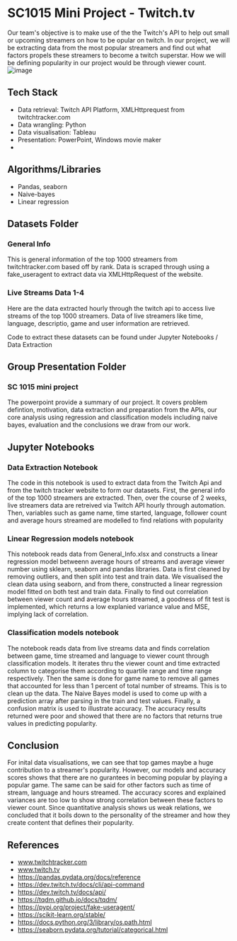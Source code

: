 # SC1015 Mini Project - Twitch.tv
Our team's objective is to make use of the the Twitch's API to help out small or upcoming streamers on how to be opular on twitch. In our project, we will be extracting data from the most popular streamers and find out what factors propels these streamers to become a twitch superstar. How we will be defining popularity in our project would be through viewer count.
![image](https://user-images.githubusercontent.com/102810962/164954067-f02bca75-5dbb-4495-b3af-2bce64ef6d70.png)
## Tech Stack
- Data retrieval: Twitch API Platform, XMLHttprequest from twitchtracker.com
- Data wrangling: Python
- Data visualisation: Tableau
- Presentation: PowerPoint, Windows movie maker
- 
## Algorithms/Libraries
- Pandas, seaborn
- Naive-bayes
- Linear regression

## Datasets Folder
### General Info
This is general information of the top 1000 streamers from twitchtracker.com based off by rank. Data is scraped through using a fake_useragent to extract data via XMLHttpRequest of the website.
### Live Streams Data 1-4
Here are the data extracted hourly through the twitch api to access live streams of the top 1000 streamers. Data of live streamers like time, language, descriptio, game and user information are retrieved.

Code to extract these datasets can be found under Jupyter Notebooks / Data Extraction

## Group Presentation Folder
### SC 1015 mini project
The powerpoint provide a summary of our project. It covers problem defintion, motivation, data extraction and preparation from the APIs, our core analysis using regression and classification models including naive bayes, evaluation and the conclusions we draw from our work.

## Jupyter Notebooks
### Data Extraction Notebook
The code in this notebook is used to extract data from the Twitch Api and from the twitch tracker website to form our datasets. First, the general info of the top 1000 streamers are extracted. Then, over the course of 2 weeks, live streamers data are retreived via Twitch API hourly through automation. Then, variables such as game name, time started, language, follower count and average hours streamed are modelled to find relations with popularity


### Linear Regression models notebook
This notebook reads data from General_Info.xlsx and constructs a linear regression model betweenn average hours of streams and average viewer number using sklearn, seaborn and pandas libraries. Data is first cleaned by removing outliers, and then split into test and train data. We visualised the clean data using seaborn, and from there, constructed a linear regression model fitted on both test and train data. Finally to find out correlation between viewer count and average hours streamed, a goodness of fit test is implemented, which returns a low explanied variance value and MSE, implying lack of correlation.


### Classification models notebook
The notebook reads data from live streams data and finds correlation between game, time streamed and language to viewer count through classification models. It
iterates thru the viewer count and time extracted column to categorise them according to quartile range and time range respectively. Then the same is done for game name to remove all games that accounted for less than 1 percent of total number of streams. This is to clean up the data. The Naive Bayes model is used to come up with a prediction array after parsing in the train and test values. Finally, a confusion matrix is used to illustrate accuracy. The accuracy results returned were poor and showed that there are no factors that returns true values in predicting popularity.

## Conclusion
For inital data visualisations, we can see that top games maybe a huge contribution to a streamer's popularity. However, our models and accuracy scores shows that there are no gurantees in becoming popular by playing a popular game. The same can be said for other factors such as time of stream, language and hours streamed. The accuracy scores and explained variances are too low to show strong correlation between these factors to viewer count. Since quantitative analysis shows us weak relations, we concluded that it boils down to the personality of the streamer and how they create content that defines their popularity.

## References
- www.twitchtracker.com
- www.twitch.tv
- https://pandas.pydata.org/docs/reference
- https://dev.twitch.tv/docs/cli/api-command
- https://dev.twitch.tv/docs/api/
- https://tqdm.github.io/docs/tqdm/
- https://pypi.org/project/fake-useragent/
- https://scikit-learn.org/stable/
- https://docs.python.org/3/library/os.path.html
- https://seaborn.pydata.org/tutorial/categorical.html
